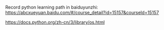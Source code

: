 Record python learning path in baiduyunzhi: https://abcxueyuan.baidu.com/#/course_detail?id=15157&courseId=15157

https://docs.python.org/zh-cn/3/library/os.html 
